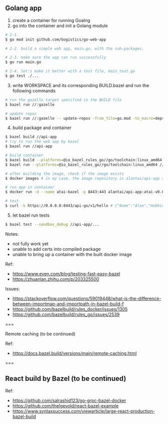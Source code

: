 
## Golang app
1. create a container for running Goalng
2. go into the container and init a Golang module
```sh
# 2-1.
$ go mod init github.com/Gogistics/go-web-app

# 2-2. build a simple web app, main.go, with the sub-packages.

# 2-3. make sure the app can run successfully
$ go run main.go

# 2-4. let's make it better with a test file, main_test.go
$ go test ./...
```

3. write WORKSPACE and its corresponding BUILD.bazel and run the following commands
```sh
# run the gazelle target specified in the BUILD file
$ bazel run //:gazelle

# update repos
$ bazel run //:gazelle -- update-repos -from_file=go.mod -to_macro=deps.bzl%go_dependencies

```

4. build package and container
```sh
$ bazel build //api-app
# try to run the web app by bazel
$ bazel run //api-app

# build container
$ bazel build --platforms=@io_bazel_rules_go//go/toolchain:linux_amd64 //api-app:atai-v0.0.0
$ bazel run --platforms=@io_bazel_rules_go//go/toolchain:linux_amd64 //api-app:atai-v0.0.0

# after building the image, check if the image exists
$ docker images # in my case, the image repository is alantai/api-app and the tag is atai-v0.0.0

# run app in container
$ docker run -d --name atai-bazel -p 8443:443 alantai/api-app:atai-v0.0.0

# test
$ curl -k https://0.0.0.0:8443/api-go/v1/hello # {"Name":"Alan","Hobbies":["workout","programming","driving"]}

```

5. let bazel run tests
```sh
$ bazel test --sandbox_debug //api-app/...
```

Notes:
* not fully work yet
* unable to add certs into compiled package
* unable to bring up a container with the built docker image


Ref:
- https://www.even.com/blog/testing-fast-easy-bazel
- https://zhuanlan.zhihu.com/p/203325500

Issues:
- https://stackoverflow.com/questions/59019448/what-is-the-difference-between-importmap-and-importpath-in-bazel-build-f
- https://github.com/bazelbuild/rules_docker/issues/1305
- https://github.com/bazelbuild/rules_go/issues/2539


===

Remote caching (to be continued)

Ref:
- https://docs.bazel.build/versions/main/remote-caching.html

===

## React build by Bazel (to be continued)

Ref:
- https://github.com/salrashid123/go-grpc-bazel-docker
- https://github.com/thelgevold/react-bazel-example
- https://www.syntaxsuccess.com/viewarticle/large-react-production-bazel-build

